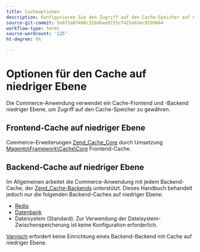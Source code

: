 ```yaml
---
title: Cacheoptionen
description: Konfigurieren Sie den Zugriff auf den Cache-Speicher auf niedriger Ebene.
source-git-commit: 5e072a87480c326d6ae9235cf425e63ec9199684
workflow-type: tm+mt
source-wordcount: '125'
ht-degree: 0%

---
```


# Optionen für den Cache auf niedriger Ebene

Die Commerce-Anwendung verwendet ein Cache-Frontend und -Backend niedriger Ebene, um Zugriff auf den Cache-Speicher zu gewähren.

## Frontend-Cache auf niedriger Ebene

Commerce-Erweiterungen [Zend_Cache_Core](https://framework.zend.com/manual/1.12/en/zend.cache.frontends.html) durch Umsetzung [Magento\Framework\Cache\Core](https://github.com/magento/magento2/blob/2.4/lib/internal/Magento/Framework/Cache/Core.php) Frontend-Cache.

## Backend-Cache auf niedriger Ebene

Im Allgemeinen arbeitet die Commerce-Anwendung mit jedem Backend-Cache, der [Zend_Cache-Backends](https://framework.zend.com/manual/1.12/en/zend.cache.backends.html) unterstützt. Dieses Handbuch behandelt jedoch nur die folgenden Backend-Caches auf niedriger Ebene:

- [Redis](config-redis.md)
- [Datenbank](https://developer.adobe.com/commerce/php/development/cache/partial/database-caching/)
- Dateisystem (Standard): Zur Verwendung der Dateisystem-Zwischenspeicherung ist keine Konfiguration erforderlich.

[Varnisch](config-varnish.md) erfordert keine Einrichtung eines Backend-Backend mit Cache auf niedriger Ebene.
